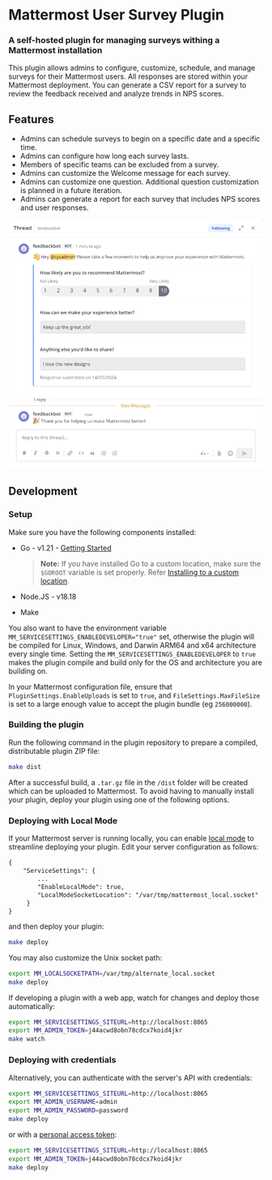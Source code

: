 # Mattermost User Survey Plugin

### A self-hosted plugin for managing surveys withing a Mattermost installation

This plugin allows admins to configure, customize, schedule, and manage surveys for their Mattermost users.
All responses are stored within your Mattermost deployment. You can generate a CSV report
for a survey to review the feedback received and analyze trends in NPS scores.

## Features

* Admins can schedule surveys to begin on a specific date and a specific time.
* Admins can configure how long each survey lasts.
* Members of specific teams can be excluded from a survey.
* Admins can customize the Welcome message for each survey.
* Admins can customize one question. Additional question customization is planned in a future iteration. 
* Admins can generate a report for each survey that includes NPS scores and user responses.

<img src="docs/readme/demo_image.png?raw=true" alt="user survey demo screenshot"/>

## Development

### Setup

Make sure you have the following components installed:

- Go - v1.21 - [Getting Started](https://golang.org/doc/install)
  > **Note:** If you have installed Go to a custom location, make sure the `$GOROOT` variable is set properly.
  Refer [Installing to a custom location](https://golang.org/doc/install#install).

- Node.JS - v18.18

- Make

You also want to have the environment variable `MM_SERVICESETTINGS_ENABLEDEVELOPER="true"` set, otherwise the plugin
will be compiled for Linux, Windows, and Darwin ARM64 and x64 architecture every single time. Setting
the `MM_SERVICESETTINGS_ENABLEDEVELOPER` to `true` makes the plugin compile and build only for the OS and architecture
you are building on.

In your Mattermost configuration file, ensure that `PluginSettings.EnableUploads` is set to `true`, and `FileSettings.MaxFileSize` is
set to a large enough value to accept the plugin bundle (eg `256000000`).

### Building the plugin

Run the following command in the plugin repository to prepare a compiled, distributable plugin ZIP file:

```bash
make dist
```

After a successful build, a `.tar.gz` file in the `/dist` folder will be created which can be uploaded to Mattermost. To
avoid having to manually install your plugin, deploy your plugin using one of the following options.

### Deploying with Local Mode

If your Mattermost server is running locally, you can
enable [local mode](https://docs.mattermost.com/administration/mmctl-cli-tool.html#local-mode) to streamline deploying
your plugin. Edit your server configuration as follows:

```
{
    "ServiceSettings": {
        ...
        "EnableLocalMode": true,
        "LocalModeSocketLocation": "/var/tmp/mattermost_local.socket"
     }
}
```

and then deploy your plugin:

```bash
make deploy
```

You may also customize the Unix socket path:

```bash
export MM_LOCALSOCKETPATH=/var/tmp/alternate_local.socket
make deploy
```

If developing a plugin with a web app, watch for changes and deploy those automatically:

```bash
export MM_SERVICESETTINGS_SITEURL=http://localhost:8065
export MM_ADMIN_TOKEN=j44acwd8obn78cdcx7koid4jkr
make watch
```

### Deploying with credentials

Alternatively, you can authenticate with the server's API with credentials:

```bash
export MM_SERVICESETTINGS_SITEURL=http://localhost:8065
export MM_ADMIN_USERNAME=admin
export MM_ADMIN_PASSWORD=password
make deploy
```

or with a [personal access token](https://docs.mattermost.com/developer/personal-access-tokens.html):

```bash
export MM_SERVICESETTINGS_SITEURL=http://localhost:8065
export MM_ADMIN_TOKEN=j44acwd8obn78cdcx7koid4jkr
make deploy
```

